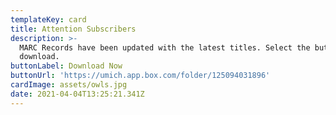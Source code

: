 ```yaml
---
templateKey: card
title: Attention Subscribers
description: >-
  MARC Records have been updated with the latest titles. Select the button to
  download.
buttonLabel: Download Now
buttonUrl: 'https://umich.app.box.com/folder/125094031896'
cardImage: assets/owls.jpg
date: 2021-04-04T13:25:21.341Z
---
```

